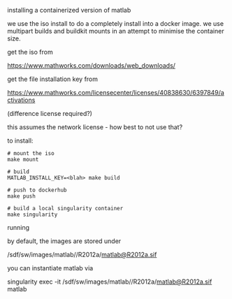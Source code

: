 installing a containerized version of matlab

we use the iso install to do a completely install into a docker image. we use multipart builds and buildkit mounts in an attempt to minimise the container size.

get the iso from

https://www.mathworks.com/downloads/web_downloads/

get the file installation key from 

https://www.mathworks.com/licensecenter/licenses/40838630/6397849/activations

(difference license required?)

this assumes the network license - how best to not use that?


to install:

```
# mount the iso
make mount

# build
MATLAB_INSTALL_KEY=<blah> make build

# push to dockerhub
make push

# build a local singularity container
make singularity
```

running

by default, the images are stored under 

/sdf/sw/images/matlab//R2012a/matlab@R2012a.sif

you can instantiate matlab via

singularity exec -it /sdf/sw/images/matlab//R2012a/matlab@R2012a.sif matlab

